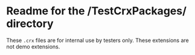 # Readme for the /TestCrxPackages/ directory

These `.crx` files are for internal use by testers only.  These extensions are not demo extensions.
